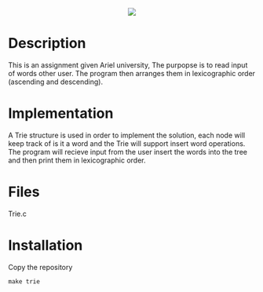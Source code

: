 <p align="center">
  <img src="https://upload.wikimedia.org/wikipedia/commons/thumb/b/be/Trie_example.svg/500px-Trie_example.svg.png" />
</p>


# Description

This is an assignment given Ariel university, The purpopse is to read input of words other user.
The program then arranges them in lexicographic order (ascending and descending).

# Implementation

A Trie structure is used in order to implement the solution, each node will keep track of is it a word
and the Trie will support insert word operations. 
The program will recieve input from the user insert the words into the tree and then print them in lexicographic order.

# Files

Trie.c

# Installation

Copy the repository 

```
make trie
```

